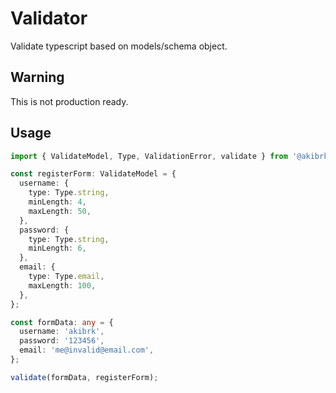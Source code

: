 # Validator

Validate typescript based on models/schema object.

## Warning

This is not production ready.

## Usage

```ts
import { ValidateModel, Type, ValidationError, validate } from '@akibrk/validator';

const registerForm: ValidateModel = {
  username: {
    type: Type.string,
    minLength: 4,
    maxLength: 50,
  },
  password: {
    type: Type.string,
    minLength: 6,
  },
  email: {
    type: Type.email,
    maxLength: 100,
  },
};

const formData: any = {
  username: 'akibrk',
  password: '123456',
  email: 'me@invalid@email.com',
};

validate(formData, registerForm);
```
